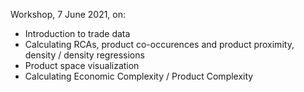 Workshop, 7 June 2021, on:

- Introduction to trade data
- Calculating RCAs, product co-occurences and product proximity, density / density regressions
- Product space visualization
- Calculating Economic Complexity / Product Complexity
